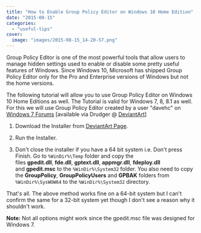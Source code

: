 ```yaml
---
title: "How to Enable Group Policy Editor on Windows 10 Home Edition"
date: "2015-08-15"
categories: 
  - "useful-tips"
cover: 
  image: "images/2015-08-15_14-20-57.png"
---
```


Group Policy Editor is one of the most powerful tools that allow users to manage hidden settings used to enable or disable some pretty useful features of Windows. Since Windows 10, Microsoft has shipped Group Policy Editor only for the Pro and Enterprise versions of Windows but not the home versions.

The following tutorial will allow you to use Group Policy Editor on Windows 10 Home Editions as well. The Tutorial is valid for Windows 7, 8, 8.1 as well. For this we will use Group Policy Editor created by a user "davehc" on [Windows 7 Forums](http://www.w7forums.com/threads/install-gpedit-on-win-7-home-editions.10839/) \[available via Drudger @ [DeviantArt](http://drudger.deviantart.com/art/Add-GPEDIT-msc-215792914)\]

1. Download the Installer from [DeviantArt Page](http://drudger.deviantart.com/art/Add-GPEDIT-msc-215792914).

2. Run the Installer.

3. Don't close the installer if you have a 64 bit system i.e. Don't press Finish. Go to `%WinDir%\Temp` folder and copy the files **gpedit.dll**, **fde.dll**, **gptext.dll**, **appmgr.dll**, **fdeploy.dll** and **gpedit.msc** to the `%WinDir%\System32` folder. You also need to copy the **GroupPolicy**, **GroupPolicyUsers** and **GPBAK** folders from `%WinDir%\SysWOW64` to the `%WinDir%\System32` directory.

That's all. The above method works fine on a 64-bit system but I can't confirm the same for a 32-bit system yet though I don't see a reason why it shouldn't work.

**Note:** Not all options might work since the gpedit.msc file was designed for Windows 7.
